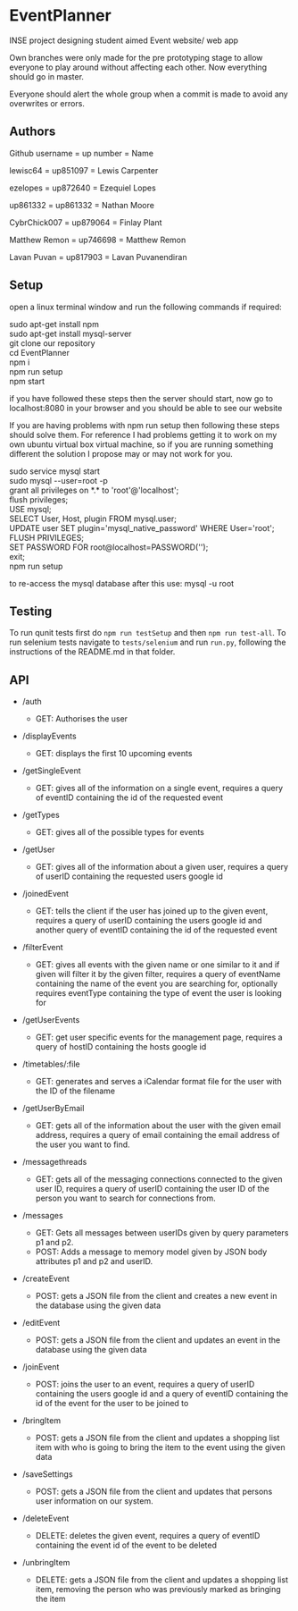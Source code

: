 # EventPlanner
INSE project designing student aimed Event website/ web app


Own branches were only made for the pre prototyping stage to allow everyone to play around without affecting each other. Now everything should go in master.

Everyone should alert the whole group when a commit is made to avoid any overwrites or errors.


## Authors

Github username = up number = Name

lewisc64 = up851097 = Lewis Carpenter

ezelopes = up872640 = Ezequiel Lopes

up861332 = up861332 = Nathan Moore

CybrChick007 = up879064 = Finlay Plant

Matthew Remon = up746698 = Matthew Remon

Lavan Puvan = up817903 = Lavan Puvanendiran

## Setup

open a linux terminal window and run the following commands if required:

sudo apt-get install npm<br>
sudo apt-get install mysql-server<br>
git clone our repository<br>
cd EventPlanner<br>
npm i<br>
npm run setup<br>
npm start

if you have followed these steps then the server should start, now go to localhost:8080 in your browser and you should be able to see our website

If you are having problems with npm run setup then following these steps should solve them. For reference I had problems getting it to work on my own ubuntu virtual box virtual machine, so if you are running something different the solution I propose may or may not work for you.

sudo service mysql start<br>
sudo mysql --user=root -p<br>
grant all privileges on \*.* to 'root'@'localhost';<br>
flush privileges;<br>
USE mysql;<br>
SELECT User, Host, plugin FROM mysql.user;<br>
UPDATE user SET plugin='mysql_native_password' WHERE User='root';<br>
FLUSH PRIVILEGES;<br>
SET PASSWORD FOR root@localhost=PASSWORD('');<br>
exit;<br>
npm run setup

to re-access the mysql database after this use: mysql -u root

## Testing

To run qunit tests first do `npm run testSetup` and then `npm run test-all`. To run selenium tests navigate to `tests/selenium` and run `run.py`, following the instructions of the README.md in that folder.


## API

* /auth
  * GET: Authorises the user

* /displayEvents
  * GET: displays the first 10 upcoming events

* /getSingleEvent
  * GET: gives all of the information on a single event, requires a query of eventID containing the id of the requested event

* /getTypes
  * GET: gives all of the possible types for events

* /getUser
  * GET: gives all of the information about a given user, requires a query of userID containing the requested users google id

* /joinedEvent
  * GET: tells the client if the user has joined up to the given event, requires a query of userID containing the users google id and another query of eventID containing the id of the requested event

* /filterEvent
  * GET: gives all events with the given name or one similar to it and if given will filter it by the given filter, requires a query of eventName containing the name of the event you are searching for, optionally requires eventType containing the type of event the user is looking for

* /getUserEvents
  * GET: get user specific events for the management page, requires a query of hostID containing the hosts google id

* /timetables/:file
  * GET: generates and serves a iCalendar format file for the user with the ID of the filename

* /getUserByEmail
  * GET: gets all of the information about the user with the given email address, requires a query of email containing the email address of the user you want to find.

* /messagethreads
  * GET: gets all of the messaging connections connected to the given user ID, requires a query of userID containing the user ID of the person you want to search for connections from.

* /messages
  * GET: Gets all messages between userIDs given by query parameters p1 and p2.
  * POST: Adds a message to memory model given by JSON body attributes p1 and p2 and userID.

* /createEvent
  * POST: gets a JSON file from the client and creates a new event in the database using the given data

* /editEvent
  * POST: gets a JSON file from the client and updates an event in the database using the given data

* /joinEvent
  * POST: joins the user to an event, requires a query of userID containing the users google id and a query of eventID containing the id of the event for the user to be joined to

* /bringItem
  * POST: gets a JSON file from the client and updates a shopping list item with who is going to bring the item to the event using the given data

* /saveSettings
  * POST: gets a JSON file from the client and updates that persons user information on our system.

* /deleteEvent
  * DELETE: deletes the given event, requires a query of eventID containing the event id of the event to be deleted

* /unbringItem
  * DELETE: gets a JSON file from the client and updates a shopping list item, removing the person who was previously marked as bringing the item
